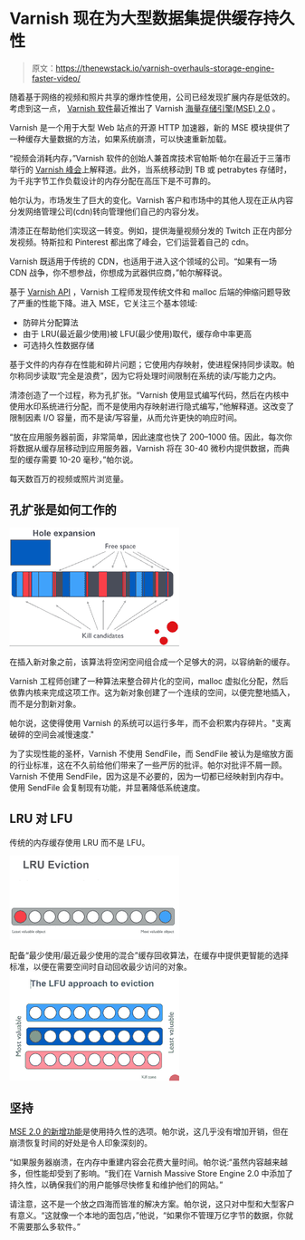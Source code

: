 # Varnish 现在为大型数据集提供缓存持久性

> 原文：<https://thenewstack.io/varnish-overhauls-storage-engine-faster-video/>

随着基于网络的视频和照片共享的爆炸性使用，公司已经发现扩展内存是低效的。考虑到这一点， [Varnish 软件](http://www.varnish-software.com/)最近推出了 Varnish [海量存储引擎(MSE) 2.0](https://www.varnish-software.com/plus/massive-storage-engine) 。

Varnish 是一个用于大型 Web 站点的开源 HTTP 加速器，新的 MSE 模块提供了一种缓存大量数据的方法，如果系统崩溃，可以快速重新加载。

“视频会消耗内存，”Varnish 软件的创始人兼首席技术官帕斯·帕尔在最近于三藩市举行的 [Varnish 峰会](https://www.varnish-software.com/events)上解释道。此外，当系统移动到 TB 或 petrabytes 存储时，为千兆字节工作负载设计的内存分配在高压下是不可靠的。

帕尔认为，市场发生了巨大的变化。Varnish 客户和市场中的其他人现在正从内容分发网络管理公司(cdn)转向管理他们自己的内容分发。

清漆正在帮助他们实现这一转变。例如，提供海量视频分发的 Twitch 正在内部分发视频。特斯拉和 Pinterest 都出席了峰会，它们运营着自己的 cdn。

Varnish 既适用于传统的 CDN，也适用于进入这个领域的公司。“如果有一场 CDN 战争，你不想参战，你想成为武器供应商，”帕尔解释说。

基于 [Varnish API](https://thenewstack.io/varnish-api-engine-focuses-on-performance-amid-heavy-traffic/) ，Varnish 工程师发现传统文件和 malloc 后端的伸缩问题导致了严重的性能下降。进入 MSE，它关注三个基本领域:

*   防碎片分配算法
*   由于 LRU(最近最少使用)被 LFU(最少使用)取代，缓存命中率更高
*   可选持久性数据存储

基于文件的内存存在性能和碎片问题；它使用内存映射，使进程保持同步读取。帕尔称同步读取“完全是浪费”，因为它将处理时间限制在系统的读/写能力之内。

清漆创造了一个过程，称为孔扩张。“Varnish 使用显式编写代码，然后在内核中使用水印系统进行分配，而不是使用内存映射进行隐式编写，”他解释道。这改变了限制因素 I/O 容量，而不是读/写容量，从而允许更快的响应时间。

“放在应用服务器前面，非常简单，因此速度也快了 200–1000 倍。因此，每次你将数据从缓存层移动到应用服务器，Varnish 将在 30-40 微秒内提供数据，而典型的缓存需要 10-20 毫秒，”帕尔说。

每天数百万的视频或照片浏览量。

## 孔扩张是如何工作的

![The algorithm combines the free space into a hole large enough for the new cache before inserting the new object.](img/f6ae548af50c8ff0655df27f63bdd874.png)

在插入新对象之前，该算法将空闲空间组合成一个足够大的洞，以容纳新的缓存。

Varnish 工程师创建了一种算法来整合碎片化的空间，malloc 虚拟化分配，然后依靠内核来完成这项工作。这为新对象创建了一个连续的空间，以便完整地插入，而不是分割新对象。

帕尔说，这使得使用 Varnish 的系统可以运行多年，而不会积累内存碎片。"支离破碎的空间会减慢速度."

为了实现性能的圣杯，Varnish 不使用 SendFile，而 SendFile 被认为是缩放方面的行业标准，这在不久前给他们带来了一些严厉的批评。帕尔对批评不屑一顾。Varnish 不使用 SendFile，因为这是不必要的，因为一切都已经映射到内存中。使用 SendFile 会复制现有功能，并显著降低系统速度。

## LRU 对 LFU

传统的内存缓存使用 LRU 而不是 LFU。

![Screen Shot 2016-03-21 at 12.26.37 PM](img/14cb02098e4f6046638087583341354f.png)

配备“最少使用/最近最少使用的混合”缓存回收算法，在缓存中提供更智能的选择标准，以便在需要空间时自动回收最少访问的对象。![Screen Shot 2016-03-21 at 12.20.01 PM](img/77eb03b82dc46a663cd20b37f9b21947.png)

## 坚持

[MSE 2.0 的新增功能](http://info.varnish-software.com/blog/varnish-mse-persistence)是使用持久性的选项。帕尔说，这几乎没有增加开销，但在崩溃恢复时间的好处是令人印象深刻的。

“如果服务器崩溃，在内存中重建内容会花费大量时间。帕尔说:“虽然内容越来越多，但性能却受到了影响。“我们在 Varnish Massive Store Engine 2.0 中添加了持久性，以确保我们的用户能够尽快修复和维护他们的网站。”

请注意，这不是一个放之四海而皆准的解决方案。帕尔说，这只对中型和大型客户有意义。“这就像一个本地的面包店，”他说，“如果你不管理万亿字节的数据，你就不需要那么多软件。”

<svg xmlns:xlink="http://www.w3.org/1999/xlink" viewBox="0 0 68 31" version="1.1"><title>Group</title> <desc>Created with Sketch.</desc></svg>